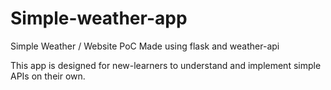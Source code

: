 # Simple-weather-app
Simple Weather / Website PoC Made using flask and weather-api

This app is designed for new-learners to understand and implement simple APIs on their own.
